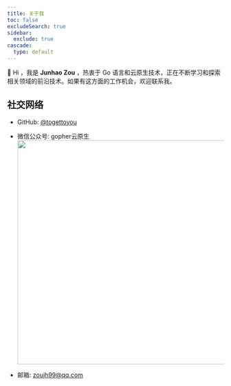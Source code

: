 ```yaml
---
title: 关于我
toc: false
excludeSearch: true
sidebar:
  exclude: true
cascade:
  type: default
---
```


👋 Hi ，我是 **Junhao Zou** ，热衷于 Go 语言和云原生技术，正在不断学习和探索相关领域的前沿技术。如果有这方面的工作机会，欢迎联系我。

## 社交网络

- GitHub: [@togettoyou](https://github.com/togettoyou)

- 微信公众号: gopher云原生
  <img src="https://github.com/user-attachments/assets/ea93572c-6c05-4751-bde7-35a58fe083f1" width="520px" />

- 邮箱: zoujh99@qq.com

